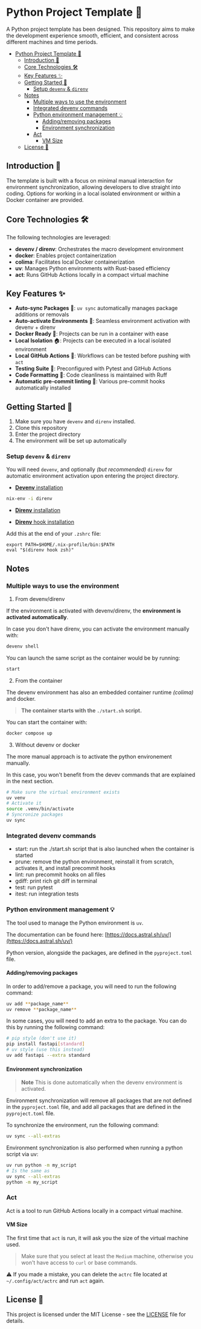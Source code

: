 # Python Project Template 🚀

A Python project template has been designed. This repository aims to make the development experience smooth, efficient, and consistent across different machines and time periods.

- [Python Project Template 🚀](#python-project-template-)
  - [Introduction 🌟](#introduction-)
  - [Core Technologies 🛠️](#core-technologies-️)
  - [Key Features ✨](#key-features-)
  - [Getting Started 🚀](#getting-started-)
    - [Setup `devenv` \& `direnv`](#setup-devenv--direnv)
  - [Notes](#notes)
    - [Multiple ways to use the environment](#multiple-ways-to-use-the-environment)
    - [Integrated devenv commands](#integrated-devenv-commands)
    - [Python environment management 💡](#python-environment-management-)
      - [Adding/removing packages](#addingremoving-packages)
      - [Environment synchronization](#environment-synchronization)
    - [Act](#act)
      - [VM Size](#vm-size)
  - [License 📜](#license-)


## Introduction 🌟

The template is built with a focus on minimal manual interaction for environment synchronization, allowing developers to dive straight into coding. Options for working in a local isolated environment or within a Docker container are provided.

## Core Technologies 🛠️

The following technologies are leveraged:

- **devenv / direnv**: Orchestrates the macro development environment
- **docker**: Enables project containerization
- **colima**: Facilitates local Docker containerization
- **uv**: Manages Python environments with Rust-based efficiency
- **act**: Runs GitHub Actions locally in a compact virtual machine

## Key Features ✨

- **Auto-sync Packages** 🔄: `uv sync` automatically manages package additions or removals
- **Auto-activate Environments** 🌈: Seamless environment activation with devenv + direnv
- **Docker Ready** 🐳: Projects can be run in a container with ease
- **Local Isolation** 🏠: Projects can be executed in a local isolated environment
- **Local GitHub Actions** 🚀: Workflows can be tested before pushing with `act`
- **Testing Suite** 🧪: Preconfigured with Pytest and GitHub Actions
- **Code Formatting** 🧹: Code cleanliness is maintained with Ruff
- **Automatic pre-commit linting** 🔗: Various pre-commit hooks automatically installed

## Getting Started 🚀

1. Make sure you have `devenv` and `direnv` installed.
2. Clone this repository
3. Enter the project directory
4. The environment will be set up automatically

### Setup `devenv` & `direnv`

You will need `devenv`, and optionally *(but recommended)* `direnv` for automatic environment activation upon entering the project directory.

* [**Devenv** installation](https://devenv.sh/getting-started/#installation)

```bash
nix-env -i direnv
```

* [**Direnv** installation](https://direnv.net/docs/installation.html)

* [**Direnv** hook installation](https://direnv.net/docs/hook.html)

Add this at the end of your `.zshrc` file:

```.zshrc
export PATH=$HOME/.nix-profile/bin:$PATH
eval "$(direnv hook zsh)"
```

## Notes

### Multiple ways to use the environment

1. From devenv/direnv

If the environment is activated with devenv/direnv, the **environment is activated automatically**.

In case you don't have direnv, you can activate the environment manually with:

```bash
devenv shell
```

You can launch the same script as the container would be by running:

```bash
start
```

2. From the container

The devenv environment has also an embedded container runtime *(colima)* and docker.

> **The container starts with the `./start.sh` script.**

You can start the container with:

```bash
docker compose up
```

3. Without devenv or docker

The more manual approach is to activate the python environement manually.

In this case, you won't benefit from the devev commands that are explained in the next section.

```bash
# Make sure the virtual environment exists
uv venv
# Activate it
source .venv/bin/activate
# Syncronize packages
uv sync
```

### Integrated devenv commands

- start: run the ./start.sh script that is also launched when the container is started
- prune: remove the python environment, reinstall it from scratch, activates it, and install precommit hooks
- lint: run precommit hooks on all files
- gdiff: print rich git diff in terminal
- test: run pytest
- itest: run integration tests

### Python environment management 💡

The tool used to manage the Python environment is `uv`.

The documentation can be found here: [https://docs.astral.sh/uv/](https://docs.astral.sh/uv/)

Python version, alongside the packages, are defined in the `pyproject.toml` file.

#### Adding/removing packages

In order to add/remove a package, you will need to run the following command:

```bash
uv add **package_name**
uv remove **package_name**
```

In some cases, you will need to add an extra to the package. You can do this by running the following command:

```bash
# pip style (don't use it)
pip install fastapi[standard]
# uv style (use this instead)
uv add fastapi --extra standard
```

#### Environment synchronization

> **Note** This is done automatically when the devenv environment is activated.

Environment synchronization will remove all packages that are not defined in the `pyproject.toml` file, and add all packages that are defined in the `pyproject.toml` file.

To synchronize the environment, run the following command:

```bash
uv sync --all-extras
```

Environment synchronization is also performed when running a python script via uv:

```bash
uv run python -m my_script
# Is the same as
uv sync --all-extras
python -m my_script
```

### Act

Act is a tool to run GitHub Actions locally in a compact virtual machine.

#### VM Size

The first time that `act` is run, it will ask you the size of the virtual machine used.

> Make sure that you select at least the `Medium` machine, otherwise you won't have access to `curl` or base commands.

⚠️ If you made a mistake, you can delete the `actrc` file located at `~/.config/act/actrc` and run `act` again.

## License 📜

This project is licensed under the MIT License - see the [LICENSE](LICENSE) file for details.
